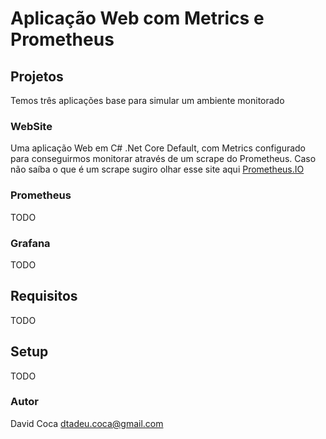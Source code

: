 # Aplicação Web com Metrics e Prometheus 

## Projetos  
Temos três aplicações base para simular um ambiente monitorado

### WebSite
Uma aplicação Web em C# .Net Core Default, com Metrics configurado para conseguirmos monitorar através de um scrape do Prometheus.
Caso não saíba o que é um scrape sugiro olhar esse site aqui [Prometheus.IO](https://prometheus.io/docs/prometheus/latest/getting_started/)

### Prometheus 
TODO 

### Grafana
TODO 

## Requisitos
TODO 

## Setup 
TODO 

### Autor 
David Coca
dtadeu.coca@gmail.com